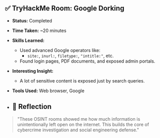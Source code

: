 
## ✅ TryHackMe Room: Google Dorking
- **Status:** Completed
- **Time Taken:** ~20 minutes
- **Skills Learned:**
  - Used advanced Google operators like:
    - `site:`, `inurl:`, `filetype:`, `"intitle:"`, etc.
  - Found login pages, PDF documents, and exposed admin portals.
- **Interesting Insight:**
  - A lot of sensitive content is exposed just by search queries.
- **Tools Used:** Web browser, Google

- ## 📌 Reflection
> "These OSINT rooms showed me how much information is unintentionally left open on the internet. This builds the core of cybercrime investigation and social engineering defense."
